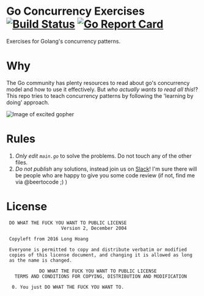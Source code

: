 # Go Concurrency Exercises [![Build Status](https://travis-ci.org/mindworker/go-concurrency-exercises.svg?branch=master)](https://travis-ci.org/mindworker/go-concurrency-exercises) [![Go Report Card](https://goreportcard.com/badge/github.com/mindworker/go-concurrency-exercises)](https://goreportcard.com/report/github.com/mindworker/go-concurrency-exercises)
Exercises for Golang's concurrency patterns.

# Why
The Go community has plenty resources to read about go's concurrency model and how to use it effectively. But *who actually wants to read all this*!? This repo tries to teach concurrency patterns by following the 'learning by doing' approach.

![Image of excited gopher](https://golang.org/doc/gopher/pkg.png)

# Rules
1. *Only edit `main.go`* to solve the problems. Do not touch any of the other files.
2. *Do not publish* any solutions, instead join us on [Slack](https://gophersinvite.herokuapp.com/)! I'm sure there will be people who are happy to give you some code review (if not, find me via @beertocode ;) )

# License
```
 DO WHAT THE FUCK YOU WANT TO PUBLIC LICENSE 
                    Version 2, December 2004 

 Copyleft from 2016 Long Hoang

 Everyone is permitted to copy and distribute verbatim or modified 
 copies of this license document, and changing it is allowed as long 
 as the name is changed.

            DO WHAT THE FUCK YOU WANT TO PUBLIC LICENSE 
   TERMS AND CONDITIONS FOR COPYING, DISTRIBUTION AND MODIFICATION 

  0. You just DO WHAT THE FUCK YOU WANT TO.
  
```
